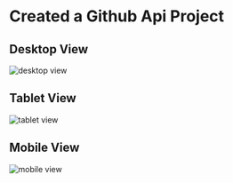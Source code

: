 # Created a Github Api Project

## Desktop View
![desktop view](https://user-images.githubusercontent.com/74646219/189050382-31979829-761d-4fa1-bba1-3e4c82c77ef0.png)

## Tablet View
![tablet view](https://user-images.githubusercontent.com/74646219/189050617-09d90387-07df-4d20-a819-3308a1fae8dc.png)

## Mobile View
![mobile view](https://user-images.githubusercontent.com/74646219/189050664-78e76d4e-2425-4039-a7ad-fa3ad8978a2a.png)

